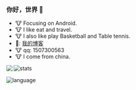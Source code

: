 
### 你好，世界 👋
- :cow: Focusing on Android.
- :cow: I like eat and travel.
- :cow: I also like play Basketball and Table tennis.
- :frog:: [我的博客](https://blog.csdn.net/weixin_54221055 "悬停显示")
- :cow:  qq: 1507300563
- :cow: I come from china.
<img align="left" src="https://github-readme-stats.vercel.app/api?username=EmiliaSagiri&show_icons=true&icon_color=CE1D2D&text_color=718096&bg_color=ffffff&hide_title=true" />

![stats](https://github-readme-stats.vercel.app/api?username=top-tocome&show_icons=true&include_all_commits=true&theme=material-palenight)


![language](https://github-readme-stats.anuraghazra1.vercel.app/api/top-langs/?username=EmiliaSagiri&layout=compact&theme=material-palenight)
